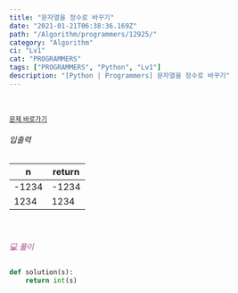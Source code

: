 ```yaml
---
title: "문자열을 정수로 바꾸기"
date: "2021-01-21T06:38:36.169Z"
path: "/Algorithm/programmers/12925/"
category: "Algorithm"
ci: "Lv1"
cat: "PROGRAMMERS"
tags: ["PROGRAMMERS", "Python", "Lv1"]
description: "[Python | Programmers] 문자열을 정수로 바꾸기"
---
```


<br />

<a href="https://programmers.co.kr/learn/courses/30/lessons/12925"><small>문제 바로가기</small></a>

###### 입출력

| n     | return |
| ----- | ------ |
| -1234 | -1234  |
| 1234  | 1234   |

<br />

##### <h5 style="color:#C587AE;">💻 풀이</h5>

```python
def solution(s):
    return int(s)
```



<br />

